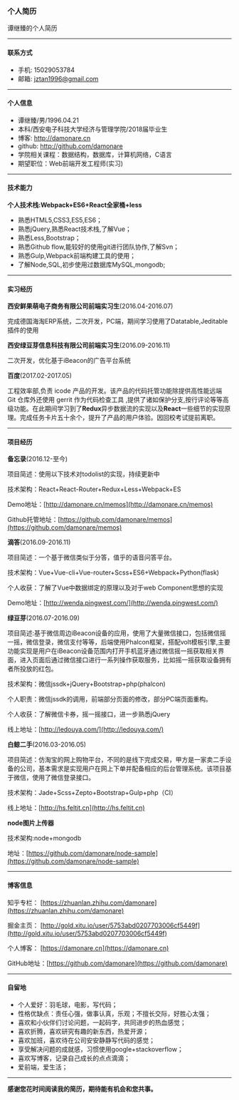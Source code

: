 ### 个人简历

谭继臻的个人简历

----

#### 联系方式

- 手机: 15029053784
- 邮箱: jztan1996@gmail.com

----

#### 个人信息

- 谭继臻/男/1996.04.21
- 本科/西安电子科技大学经济与管理学院/2018届毕业生
- 博客: http://damonare.cn
- github: http://github.com/damonare
- 学院相关课程：数据结构，数据库，计算机网络，C语言
- 期望职位：Web前端开发工程师(实习)

----

#### 技术能力

**个人技术栈:Webpack+ES6+React全家桶+less**

- 熟悉HTML5,CSS3,ES5,ES6；
- 熟悉jQuery,熟悉React技术栈,了解Vue；
- 熟悉Less,Bootstrap；
- 熟悉Github flow,能较好的使用git进行团队协作,了解Svn；
- 熟悉Gulp,Webpack前端构建工具的使用；
- 了解Node,SQL,初步使用过数据库MySQL,mongodb;

----

#### 实习经历

**西安鲜果萌电子商务有限公司前端实习生**(2016.04-2016.07)

完成德国海淘ERP系统，二次开发，PC端，期间学习使用了Datatable,Jeditable插件的使用

**西安绿豆芽信息科技有限公司前端实习生**(2016.09-2016.11)

二次开发，优化基于iBeacon的广告平台系统

**百度**(2017.02-2017.05)

工程效率部,负责 icode 产品的开发。该产品的代码托管功能除提供高性能远端 Git 仓库外还使用 gerrit 作为代码检查工具 ,提供了诸如保护分支,按行评论等等高级功能。在此期间学习到了**Redux**异步数据流的实现以及**React**一些细节的实现原理。完成任务卡片五十余个，提升了产品的用户体验。因回校考试提前离职。

----

#### 项目经历

**备忘录**(2016.12-至今)

项目简述：使用以下技术对todolist的实现，持续更新中

技术架构：React+React-Router+Redux+Less+Webpack+ES

Demo地址：[http://damonare.cn/memos](http://damonare.cn/memos) 

Github托管地址：[https://github.com/damonare/memos](https://github.com/damonare/memos) 

**滴答**(2016.09-2016.11)

项目简述：一个基于微信类似于分答，值乎的语音问答平台。

技术架构：Vue+Vue-cli+Vue-router+Scss+ES6+Webpack+Python(flask)

个人收获：了解了Vue中数据绑定的原理以及对于web Component思想的实现

Demo地址：[http://wenda.pingwest.com/](http://wenda.pingwest.com/)

**绿豆芽**(2016.07-2016.09)

项目简述:基于微信周边iBeacon设备的应用，使用了大量微信接口，包括微信摇一摇，微信登录，微信支付等等，后端使用Phalcon框架，搭配volt模板引擎,主要功能实现是用户在iBeacon设备范围内打开手机蓝牙通过微信摇一摇获取相关界面，进入页面后通过微信接口进行一系列操作获取服务，比如摇一摇获取设备拥有者所投放的红包。

技术架构：微信jssdk+jQuery+Bootstrap+php(phalcon)

个人职责：微信jssdk的调用，前端部分页面的修改，部分PC端页面重构。

个人收获：了解微信卡券，摇一摇接口，进一步熟悉jQuery

线上地址：[http://ledouya.com/](http://ledouya.com/)

**白鲸二手**(2016.03-2016.05)

项目简述：仿淘宝的网上购物平台，不同的是线下完成交易，甲方是一家卖二手设备的公司，基本需求是实现用户在网上下单并配备相应的后台管理系统。该项目基于微信，使用了微信登录接口。

技术架构：Jade+Scss+Zepto+Bootstrap+Gulp+php（CI）

线上地址：[http://hs.feltit.cn](http://hs.feltit.cn)

**node图片上传器**

技术架构:node+mongodb

地址：[https://github.com/damonare/node-sample](https://github.com/damonare/node-sample)

----

#### 博客信息

知乎专栏： [https://zhuanlan.zhihu.com/damonare](https://zhuanlan.zhihu.com/damonare)

掘金主页： [http://gold.xitu.io/user/5753abd0207703006cf5449f](http://gold.xitu.io/user/5753abd0207703006cf5449f)

个人博客： [https://damonare.cn](https://damonare.cn)

GitHub地址：[https://github.com/damonare](https://github.com/damonare)

----

#### 自留地

- 个人爱好：羽毛球，电影，写代码；
- 性格优缺点：责任心强，做事认真，乐观；不擅长交际，好胜心太强；
- 喜欢和小伙伴们讨论问题，一起码字，共同进步的热血感觉；
- 喜欢折腾，喜欢研究有趣的新东西，热爱开源；
- 喜欢加班，喜欢待在公司安安静静写代码的感觉；
- 享受解决问题的成就感，习惯使用google+stackoverflow；
- 喜欢写博客，记录自己成长的点点滴滴；
- 爱前端，爱生活；

----

**感谢您花时间阅读我的简历，期待能有机会和您共事。**

